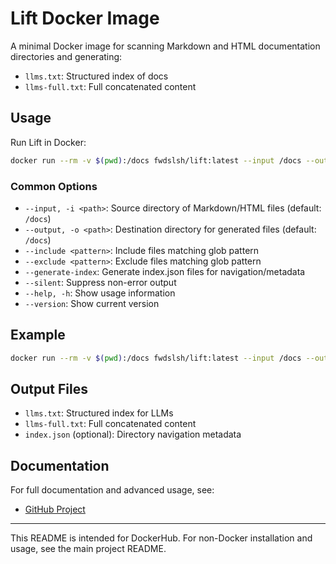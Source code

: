 # Lift Docker Image

A minimal Docker image for scanning Markdown and HTML documentation directories and generating:

- `llms.txt`: Structured index of docs
- `llms-full.txt`: Full concatenated content

## Usage

Run Lift in Docker:

```bash
docker run --rm -v $(pwd):/docs fwdslsh/lift:latest --input /docs --output /docs/build
```

### Common Options

- `--input, -i <path>`: Source directory of Markdown/HTML files (default: `/docs`)
- `--output, -o <path>`: Destination directory for generated files (default: `/docs`)
- `--include <pattern>`: Include files matching glob pattern
- `--exclude <pattern>`: Exclude files matching glob pattern
- `--generate-index`: Generate index.json files for navigation/metadata
- `--silent`: Suppress non-error output
- `--help, -h`: Show usage information
- `--version`: Show current version

## Example

```bash
docker run --rm -v $(pwd):/docs fwdslsh/lift:latest --input /docs --output /docs/build --generate-index
```

## Output Files

- `llms.txt`: Structured index for LLMs
- `llms-full.txt`: Full concatenated content
- `index.json` (optional): Directory navigation metadata

## Documentation

For full documentation and advanced usage, see:

- [GitHub Project](https://github.com/fwdslsh/lift)

---
This README is intended for DockerHub. For non-Docker installation and usage, see the main project README.
